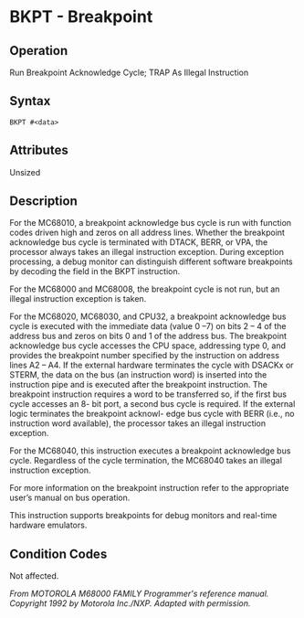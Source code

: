 # BKPT - Breakpoint

## Operation 
Run Breakpoint Acknowledge Cycle; TRAP As Illegal Instruction

## Syntax
```assembly
BKPT #<data>
```

## Attributes
Unsized

## Description
For the MC68010, a breakpoint acknowledge bus cycle is run with function codes driven high and zeros on all address
lines. Whether the breakpoint acknowledge bus cycle is terminated with DTACK, BERR, or VPA, the processor always takes
an illegal instruction exception. During exception processing, a debug monitor can distinguish different software
breakpoints by decoding the field in the BKPT instruction.

For the MC68000 and MC68008, the breakpoint cycle is not run, but an illegal instruction exception is taken.

For the MC68020, MC68030, and CPU32, a breakpoint acknowledge bus cycle is executed with the immediate data
(value 0 –7) on bits 2 – 4 of the address bus and zeros on bits 0 and 1 of the address bus. The breakpoint acknowledge
bus cycle accesses the CPU space, addressing type 0, and provides the breakpoint number specified by the instruction on
address lines A2 – A4. If the external hardware terminates the cycle with DSACKx or STERM, the data on the bus (an
instruction word) is inserted into the instruction pipe and is executed after the breakpoint instruction. The breakpoint
instruction requires a word to be transferred so, if the first bus cycle accesses an 8- bit port, a second bus cycle is
required. If the external logic terminates the breakpoint acknowl- edge bus cycle with BERR (i.e., no instruction word
available), the processor takes an illegal instruction exception.

For the MC68040, this instruction executes a breakpoint acknowledge bus cycle. Regardless of the cycle termination, the
MC68040 takes an illegal instruction exception.

For more information on the breakpoint instruction refer to the appropriate user’s manual on bus operation.

This instruction supports breakpoints for debug monitors and real-time hardware emulators.

## Condition Codes

Not affected.

*From MOTOROLA M68000 FAMILY Programmer's reference manual. Copyright 1992 by Motorola Inc./NXP. Adapted with permission.*